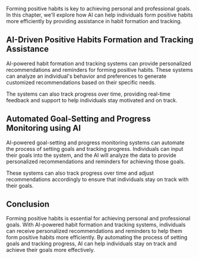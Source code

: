 
Forming positive habits is key to achieving personal and professional goals. In this chapter, we'll explore how AI can help individuals form positive habits more efficiently by providing assistance in habit formation and tracking.

AI-Driven Positive Habits Formation and Tracking Assistance
-----------------------------------------------------------

AI-powered habit formation and tracking systems can provide personalized recommendations and reminders for forming positive habits. These systems can analyze an individual's behavior and preferences to generate customized recommendations based on their specific needs.

The systems can also track progress over time, providing real-time feedback and support to help individuals stay motivated and on track.

Automated Goal-Setting and Progress Monitoring using AI
-------------------------------------------------------

AI-powered goal-setting and progress monitoring systems can automate the process of setting goals and tracking progress. Individuals can input their goals into the system, and the AI will analyze the data to provide personalized recommendations and reminders for achieving those goals.

These systems can also track progress over time and adjust recommendations accordingly to ensure that individuals stay on track with their goals.

Conclusion
----------

Forming positive habits is essential for achieving personal and professional goals. With AI-powered habit formation and tracking systems, individuals can receive personalized recommendations and reminders to help them form positive habits more efficiently. By automating the process of setting goals and tracking progress, AI can help individuals stay on track and achieve their goals more effectively.

